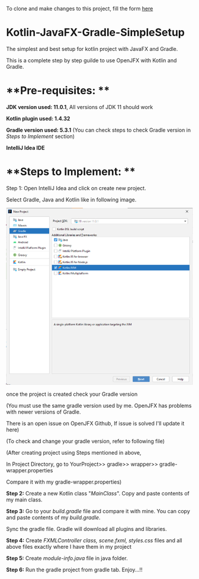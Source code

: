To clone and make changes to this project, fill the form [here](#https://www.google.com)

# Kotlin-JavaFX-Gradle-SimpleSetup
The simplest and best setup for kotlin project with JavaFX and Gradle.

This is a complete step by step guilde to use OpenJFX with Kotlin and Gradle.

# **Pre-requisites: **
**JDK version used: 11.0.1**, All versions of JDK 11 should work

**Kotlin plugin used: 1.4.32**

**Gradle version used: 5.3.1**
(You can check steps to check Gradle version in _Steps to Implement_ section)

**IntelliJ Idea IDE**


# **Steps to Implement: **
Step 1: Open IntelliJ Idea and click on create new project.

Select Gradle, Java and Kotlin like in following image.

![img.png](img.png)

once the project is created check your Gradle version

(You must use the same gradle version used by me. OpenJFX has problems with newer versions of Gradle.

There is an open issue on OpenJFX Github, If issue is solved I'll update it here)

(To check and change your gradle version, refer to following file)

(After creating project using Steps mentioned in above,

In Project Directory, go to YourProject>> gradle>> wrapper>> gradle-wrapper.properties

Compare it with my gradle-wrapper.properties)

**Step 2:** Create a new Kotlin class "_MainClass_". Copy and paste contents of my main class.

**Step 3:** Go to your _build.gradle_ file and compare it with mine. You can copy and paste contents of my _build.gradle_.

Sync the gradle file. Gradle will download all plugins and libraries.

**Step 4:** Create _FXMLController class, scene.fxml, styles.css_ files and all above files exactly where I have them in my project

**Step 5:** Create _module-info.java_ file in java folder.

**Step 6:** Run the gradle project from gradle tab. Enjoy...!!
